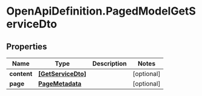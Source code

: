 # OpenApiDefinition.PagedModelGetServiceDto

## Properties

Name | Type | Description | Notes
------------ | ------------- | ------------- | -------------
**content** | [**[GetServiceDto]**](GetServiceDto.md) |  | [optional] 
**page** | [**PageMetadata**](PageMetadata.md) |  | [optional] 


